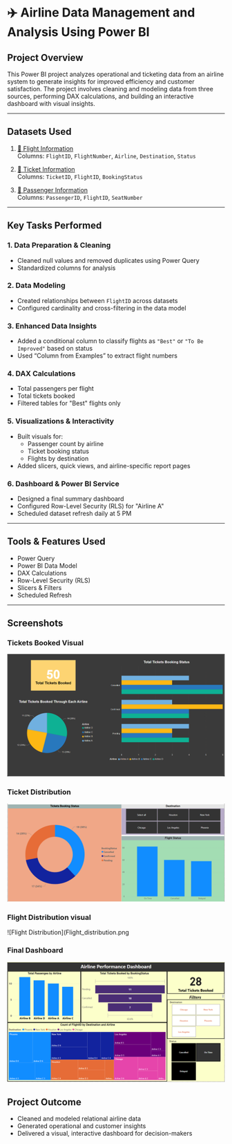 # ✈️ Airline Data Management and Analysis Using Power BI

## Project Overview

This Power BI project analyzes operational and ticketing data from an airline system to generate insights for improved efficiency and customer satisfaction. The project involves cleaning and modeling data from three sources, performing DAX calculations, and building an interactive dashboard with visual insights.

---

## Datasets Used

1. [📄 Flight Information](https://docs.google.com/spreadsheets/d/1PwnpBEUiG5A-tEKgxnjKsEmud4ZzUKT2yV5WgMHxrPk/edit?gid=1262897191#gid=1262897191)  
   Columns: `FlightID`, `FlightNumber`, `Airline`, `Destination`, `Status`

2. [📄 Ticket Information](https://docs.google.com/spreadsheets/d/1Z2E6tvuZodoru_h52cFQWrMZTkf69ynyai8KjPKRDkk/edit?gid=435997425#gid=435997425)  
   Columns: `TicketID`, `FlightID`, `BookingStatus`

3. [📄 Passenger Information](https://docs.google.com/spreadsheets/d/1p3K0MWxbzDp1T8FJ168Hgw7WDnEURzvFxhPhEdmqqzI/edit?gid=1870640173#gid=1870640173)  
   Columns: `PassengerID`, `FlightID`, `SeatNumber`
---

## Key Tasks Performed

### 1. Data Preparation & Cleaning
- Cleaned null values and removed duplicates using Power Query
- Standardized columns for analysis

### 2. Data Modeling
- Created relationships between `FlightID` across datasets
- Configured cardinality and cross-filtering in the data model

### 3. Enhanced Data Insights
- Added a conditional column to classify flights as `"Best"` or `"To Be Improved"` based on status
- Used “Column from Examples” to extract flight numbers

### 4. DAX Calculations
- Total passengers per flight
- Total tickets booked
- Filtered tables for "Best" flights only

### 5. Visualizations & Interactivity
- Built visuals for:
  - Passenger count by airline
  - Ticket booking status
  - Flights by destination
- Added slicers, quick views, and airline-specific report pages

### 6. Dashboard & Power BI Service
- Designed a final summary dashboard
- Configured Row-Level Security (RLS) for "Airline A"
- Scheduled dataset refresh daily at 5 PM

---

## Tools & Features Used

- Power Query
- Power BI Data Model
- DAX Calculations
- Row-Level Security (RLS)
- Slicers & Filters
- Scheduled Refresh

---

##  Screenshots

###  Tickets Booked Visual
![Tickets Booked](T_Tickets_Boooked.png)

###  Ticket Distribution
![Ticket Distribution](Ticket_Distribution.png)

###  Flight Distribution visual
![Flight Distribution](Flight_distribution.png

###  Final Dashboard
![Final Dashboard](Final_Dashboard.png)

## Project Outcome
- Cleaned and modeled relational airline data
- Generated operational and customer insights
- Delivered a visual, interactive dashboard for decision-makers
